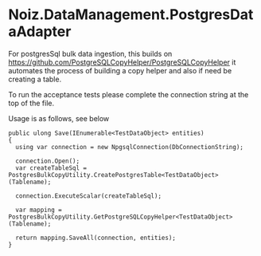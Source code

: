 # Noiz.DataManagement.PostgresDataAdapter

For postgresSql bulk data ingestion, this builds on https://github.com/PostgreSQLCopyHelper/PostgreSQLCopyHelper it automates the process of building a copy helper and also if need be creating a table.

To run the acceptance tests please complete the connection string at the top of the file.

Usage is as follows, see below
```
public ulong Save(IEnumerable<TestDataObject> entities)
{
  using var connection = new NpgsqlConnection(DbConnectionString);

  connection.Open();
  var createTableSql = PostgresBulkCopyUtility.CreatePostgresTable<TestDataObject>(Tablename);

  connection.ExecuteScalar(createTableSql);

  var mapping = PostgresBulkCopyUtility.GetPostgreSQLCopyHelper<TestDataObject>(Tablename);

  return mapping.SaveAll(connection, entities);
}
```
